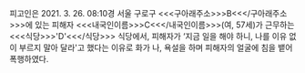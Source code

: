 피고인은 2021. 3. 26. 08:10경 서울 구로구 <<<구아래주소>>>B<<</구아래주소>>>에 있는 피해자 <<<내국인이름>>>C<<</내국인이름>>>(여, 57세)가 근무하는 <<<식당>>>'D'<<</식당>>> 식당에서, 피해자가 ‘지금 일을 해야 하니, 나를 이유 없이 부르지 말아 달라'고 했다는 이유로 화가 나, 욕설을 하며 피해자의 얼굴에 침을 뱉어 폭행하였다.